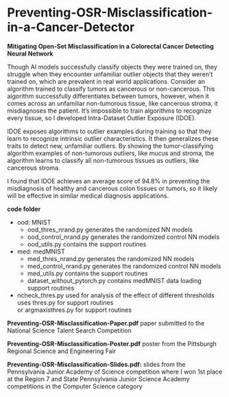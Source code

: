 # Preventing-OSR-Misclassification-in-a-Cancer-Detector
**Mitigating Open-Set Misclassification in a Colorectal Cancer Detecting Neural Network**

Though AI models successfully classify objects they were trained on, they struggle when they encounter unfamiliar outlier objects that they weren’t trained on, which are prevalent in real world applications. Consider an algorithm trained to classify tumors as cancerous or non-cancerous. This algorithm successfully differentiates between tumors, however, when it comes across an unfamiliar non-tumorous tissue, like cancerous stroma, it misdiagnoses the patient. It’s impossible to train algorithms to recognize every tissue, so I developed Intra-Dataset Outlier Exposure (IDOE).
 
IDOE exposes algorithms to outlier examples during training so that they learn to recognize intrinsic outlier characteristics. It then generalizes these traits to detect new, unfamiliar outliers. By showing the tumor-classifying algorithm examples of non-tumorous outliers, like mucus and stroma, the algorithm learns to classify all non-tumorous tissues as outliers, like cancerous stroma.

I found that IDOE achieves an average score of 94.8% in preventing the misdiagnosis of healthy and cancerous colon tissues or tumors, so it likely will be effective in similar medical diagnosis applications.

**code folder**
* ood: MNIST  
  * ood_thres_nrand.py generates the randomized NN models  
  * ood_control_nrand.py generates the randomized control NN models  
  * ood_utils.py contains the support routines  
* med: medMNIST  
  * med_thres_nrand.py generates the randomized NN models  
  * med_control_nrand.py generates the randomized control NN models  
  * med_utils.py contains the support routines  
  * dataset_without_pytorch.py contains medMNIST data loading support routines  
* ncheck_thres.py used for analysis of the effect of different thresholds  
uses thres.py for support routines  
or argmaxisthres.py for support routines

**Preventing-OSR-Misclassification-Paper.pdf** paper submitted to the National Science Talent Search Competition

**Preventing-OSR-Misclassification-Poster.pdf** poster from the Pittsburgh Regional Science and Engineering Fair

**Preventing-OSR-Misclassification-Slides.pdf:** slides from the Pennsylvania Junior Academy of Science competition where I won 1st place at the Region 7 and State Pennsylvania Junior Science Academy competitions in the Computer Science category


